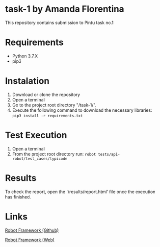 # task-1 by Amanda Florentina

This repository contains submission to Pintu task no.1

# Requirements

* Python 3.7.X
* pip3

# Instalation

1. Download or clone the repository 
2. Open a terminal
3. Go to the project root directory "/task-1/".
4. Execute the following command to download the necessary libraries:  `pip3 install -r requirements.txt`

# Test Execution

1. Open a terminal
2. From the project root directory run: `robot tests/api-robot/test_cases/typicode`

# Results

To check the report, open the '/results/report.html' file once the execution has finished.

# Links
   
   [Robot Framework (Github)](<https://github.com/robotframework/robotframework>)
   
   [Robot Framework (Web)](<https://robotframework.org/>)
